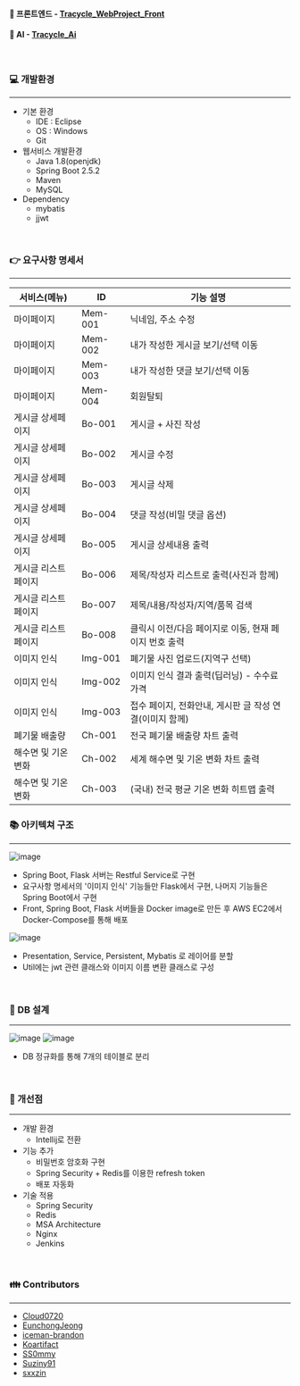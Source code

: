 
#### :link: 프론트엔드 - [Tracycle_WebProject_Front](https://github.com/eoc940/Tracycle_WebProject_Front)
#### :link: AI - [Tracycle_Ai](https://github.com/eoc940/Tracycle_Ai)

<br>

### :computer: 개발환경
---
- 기본 환경 
  - IDE : Eclipse
  - OS : Windows
  - Git
- 웹서비스 개발환경
  - Java 1.8(openjdk)
  - Spring Boot 2.5.2
  - Maven
  - MySQL
- Dependency
  - mybatis
  - jjwt

<br>

### :point_right: 요구사항 명세서
---
서비스(메뉴) | ID | 기능 설명 
-------------|----|----------
마이페이지 | Mem-001 | 닉네임, 주소 수정
마이페이지 | Mem-002 | 내가 작성한 게시글 보기/선택 이동
마이페이지 | Mem-003 | 내가 작성한 댓글 보기/선택 이동
마이페이지 | Mem-004 | 회원탈퇴
게시글 상세페이지 | Bo-001 | 게시글 + 사진 작성
게시글 상세페이지 | Bo-002 | 게시글 수정
게시글 상세페이지 | Bo-003 | 게시글 삭제
게시글 상세페이지 | Bo-004 | 댓글 작성(비밀 댓글 옵션)
게시글 상세페이지 | Bo-005 | 게시글 상세내용 출력
게시글 리스트페이지 | Bo-006 | 제목/작성자 리스트로 출력(사진과 함께)
게시글 리스트페이지 | Bo-007 | 제목/내용/작성자/지역/품목 검색
게시글 리스트페이지 | Bo-008 | 클릭시 이전/다음 페이지로 이동, 현재 페이지 번호 출력
이미지 인식 | Img-001 | 폐기물 사진 업로드(지역구 선택) 
이미지 인식 | Img-002 | 이미지 인식 결과 출력(딥러닝) - 수수료 가격
이미지 인식 | Img-003 | 접수 페이지, 전화안내, 게시판 글 작성 연결(이미지 함께)
폐기물 배출량 | Ch-001 | 전국 폐기물 배출량 차트 출력
해수면 및 기온 변화 | Ch-002 | 세계 해수면 및 기온 변화 차트 출력
해수면 및 기온 변화 | Ch-003 | (국내) 전국 평균 기온 변화 히트맵 출력

### :books: 아키텍쳐 구조
---
![image](https://user-images.githubusercontent.com/67304980/130406197-821d5e5d-aee2-4f14-996f-b17f520751e3.png)
- Spring Boot, Flask 서버는 Restful Service로 구현
- 요구사항 명세서의 '이미지 인식' 기능들만 Flask에서 구현, 나머지 기능들은 Spring Boot에서 구현
- Front, Spring Boot, Flask 서버들을 Docker image로 만든 후 AWS EC2에서 Docker-Compose를 통해 배포

![image](https://user-images.githubusercontent.com/67304980/130407134-554f42d1-c8a2-4173-bb8a-91da15835a7a.png)
- Presentation, Service, Persistent, Mybatis 로 레이어를 분할
- Util에는 jwt 관련 클래스와 이미지 이름 변환 클래스로 구성

<br>

### :memo: DB 설계
---
![image](https://user-images.githubusercontent.com/67304980/130407747-8efb2ef3-4fe9-450a-82b9-f7887ce3c3cc.png)
![image](https://user-images.githubusercontent.com/67304980/130407808-48111070-6d5b-489f-82be-5b531ccfa084.png)
- DB 정규화를 통해 7개의 테이블로 분리

<br>

### :notebook: 개선점
---
- 개발 환경
  - Intellij로 전환
- 기능 추가
  - 비밀번호 암호화 구현
  - Spring Security + Redis를 이용한 refresh token
  - 배포 자동화
- 기술 적용
  - Spring Security
  - Redis
  - MSA Architecture
  - Nginx
  - Jenkins

<br>
  
### :family: Contributors
--- 
- [Cloud0720](https://github.com/Cloud0720)
- [EunchongJeong](https://github.com/EunchongJeong)
- [iceman-brandon](https://github.com/iceman-brandon)
- [Koartifact](https://github.com/Koartifact)
- [SS0mmy](https://github.com/SS0mmy)
- [Suziny91](https://github.com/Suziny91)
- [sxxzin](https://github.com/sxxzin)



 
 
 
 

